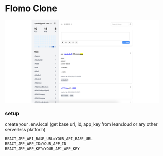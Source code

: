 

# Flomo Clone

![asset](./asset.png)


### setup

create your .env.local (get base url, id, app_key from leancloud or any other serverless platform)
```
REACT_APP_API_BASE_URL=YOUR_API_BASE_URL
REACT_APP_APP_ID=YOUR_APP_ID
REACT_APP_APP_KEY=YOUR_API_APP_KEY
```



